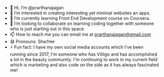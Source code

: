 - 👋 Hi, I’m @prarthanajagan
- 👀 I’m interested in creating interesting yet minimal websites an apps.
- 🌱 I’m currently learning Front End Development course on Coursera.
- 💞️ I’m looking to collaborate on learning coding together with someone who is just starting out in this space.
- 📫 How to reach me you can email me at prarthanajagan@gmail.com
- 😄 Pronouns: She/Her
- ⚡ Fun fact: I have my own social media accounts which I've been running since 2017, I'm someone who has Vitligo and has accomplished a lot in the beauty community. 
I'm continuing to work in my current field which is marketing and also code on the side as it has always fascinated me!

<!---
prarthanajagan/prarthanajagan is a ✨ special ✨ repository because its `README.md` (this file) appears on your GitHub profile.
You can click the Preview link to take a look at your changes.
--->
